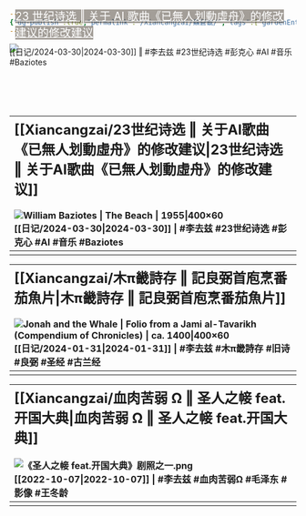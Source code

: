 ```yaml
---
{"dg-publish":true,"permalink":"/Xiancangzai/鱻蒼載/","tags":["gardenEntry"],"created":"2024-04-12T11:51:59.013+08:00"}
---
```



<a href="https://www.xiancangzai.com/Xiancangzai/23%E4%B8%96%E7%BA%AA%E8%AF%97%E9%80%89%20%E2%80%96%20%E5%85%B3%E4%BA%8EAI%E6%AD%8C%E6%9B%B2%E3%80%8A%E5%B7%B2%E7%84%A1%E4%BA%BA%E5%88%92%E5%8B%95%E8%99%9B%E8%88%9F%E3%80%8B%E7%9A%84%E4%BF%AE%E6%94%B9%E5%BB%BA%E8%AE%AE/"><div style="position: relative;"><img src="https://whitneymedia.org/assets/artwork/1202/56_12_cropped.jpeg" class="cropped1"><div style="position:relative;z-index:2;top:-80px;margin-left:10px;margin-right:10px;"><ins style="color:white;font-size:1.4em;background-color:rgba(74, 64, 53, 0.5);">23 世纪诗选 ‖ 关于 AI 歌曲《已無人划動虛舟》的修改建议的修改建议</ins></div></div></a><span style="position: relative;top: -70px">[[日记/2024-03-30\|2024-03-30]] ‖ #李去兹 #23世纪诗选 #彭克心 #AI #音乐 #Baziotes</span>

| <font size="5">[[Xiancangzai/23世纪诗选 ‖ 关于AI歌曲《已無人划動虛舟》的修改建议\|23世纪诗选 ‖ 关于AI歌曲《已無人划動虛舟》的修改建议]]</font><br><br>![William Baziotes \| The Beach \| 1955\|400×60](https://whitneymedia.org/assets/artwork/1202/56_12_cropped.jpeg)<br>[[日记/2024-03-30\|2024-03-30]]  \|  #李去兹  #23世纪诗选  #彭克心 #AI #音乐 #Baziotes |
|:-------------------------------------------------------------------------------------------------------------------------------------------------------------------------------------------------------------------------------------------- |
|                                                                                                                                                                                                                                               |

| <font size="5">[[Xiancangzai/木π畿詩存 ‖ 記良弼首庖烹番茄魚片\|木π畿詩存 ‖ 記良弼首庖烹番茄魚片]]</font><br><br>![Jonah and the Whale \| Folio from a Jami al-Tavarikh (Compendium of Chronicles) \| ca. 1400\|400×60](https://www.artbible.info/images/anoniem_jona_walvis_grt.jpg)<br>[[日记/2024-01-31\|2024-01-31]]  \|  #李去兹  #木π畿詩存 #旧诗 #良弼 #圣经 #古兰经 |
|:---------------------------------------------------------------------------------------------------------------------------------------------------------------------------------------------------------------------------------------------------------------------------- |
|                                                                                                                                                                                                                                                                               |

| <font size="5">[[Xiancangzai/血肉苦弱 Ω ‖ 圣人之帹 feat.开国大典\|血肉苦弱 Ω ‖ 圣人之帹 feat.开国大典]]</font><br><br>![《圣人之帹 feat.开国大典》剧照之一.png](/img/user/%E9%99%84%E4%BB%B6/%E9%99%84%E4%BB%B62024/%E3%80%8A%E5%9C%A3%E4%BA%BA%E4%B9%8B%E5%B8%B9%20feat.%E5%BC%80%E5%9B%BD%E5%A4%A7%E5%85%B8%E3%80%8B%E5%89%A7%E7%85%A7%E4%B9%8B%E4%B8%80.png)<br>[[2022-10-07\|2022-10-07]]  \|  #李去兹 #血肉苦弱Ω #毛泽东 #影像 #王冬龄  |
|:--------------------------------------------------------------------------------------------------------------------------------------- |
|                                                                                                                                          |
